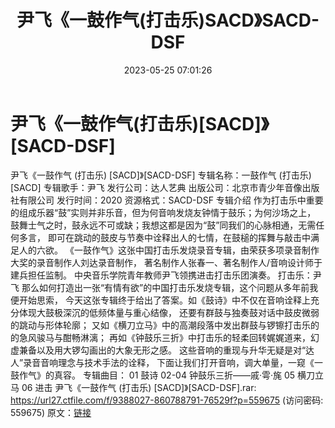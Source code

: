 ﻿---
title: 尹飞《一鼓作气(打击乐)SACD》SACD-DSF
date: 2023-05-25 07:01:26
categories: WAV车载音乐、镜像
tags: 华语中文
---
# 尹飞《一鼓作气(打击乐)[SACD]》[SACD-DSF]

尹飞《一鼓作气 (打击乐) [SACD]》[SACD-DSF]
专辑名称：一鼓作气 (打击乐) [SACD]
专辑歌手：尹飞
发行公司：达人艺典
出版公司：北京市青少年音像出版社有限公司
发行时间：2020
资源格式：SACD-DSF
专辑介绍
作为打击乐中重要的组成乐器“鼓”实则并非乐音，但为何音响发烧友钟情于鼓乐；为何沙场之上，
鼓舞士气之时，鼓永远不可或缺；我想这都是因为“鼓”同我们的心脉相通，无需任何多言，
即可在跳动的鼓皮与节奏中诠释出人的七情，在鼓槌的挥舞与敲击中满足人的六欲。
《一鼓作气》这张中国打击乐发烧录音专辑，由荣获多项录音制作大奖的录音制作人刘达录音制作，
著名制作人张春一、著名制作人/音响设计师于建兵担任监制。
中央音乐学院青年教师尹飞领携进击打击乐团演奏。
打击乐：尹飞
那么如何打造出一张“有情有欲”的中国打击乐发烧专辑，这个问题从多年前我便开始思索，
今天这张专辑终于给出了答案。如《鼓诗》中不仅在音响诠释上充分体现大鼓极深沉的低频体量与重心结像，
还要有群鼓与独奏鼓对话中鼓皮微弱的跳动与形体轮廓；
又如《横刀立马》中的高潮段落中发出群鼓与锣镲打击乐的的急风骏马与酣畅淋漓；
再如《钟鼓乐三折》中打击乐的轻柔回转娓娓道来，幻虚兼备以及用大锣勾画出的大象无形之感。
这些音响的重现与升华无疑是对“达人”录音音响理念与技术手法的诠释，
下面让我们打开音响，调大单量，一窥《一鼓作气》的真容。
专辑曲目：
01 鼓诗
02-04 钟鼓乐三折——戚·雩·旄
05 横刀立马
06 进击
尹飞《一鼓作气 (打击乐) [SACD]》[SACD-DSF].rar: https://url27.ctfile.com/f/9388027-860788791-76529f?p=559675
(访问密码: 559675)
原文：[链接](https://blog.sina.com.cn/s/blog_1647c7e7601031213.html)
